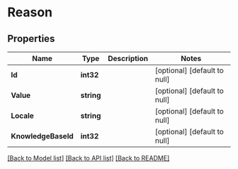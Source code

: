# Reason

## Properties
Name | Type | Description | Notes
------------ | ------------- | ------------- | -------------
**Id** | **int32** |  | [optional] [default to null]
**Value** | **string** |  | [optional] [default to null]
**Locale** | **string** |  | [optional] [default to null]
**KnowledgeBaseId** | **int32** |  | [optional] [default to null]

[[Back to Model list]](../README.md#documentation-for-models) [[Back to API list]](../README.md#documentation-for-api-endpoints) [[Back to README]](../README.md)

